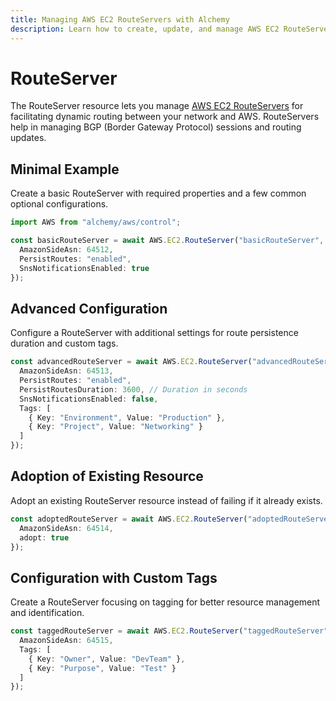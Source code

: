 ```yaml
---
title: Managing AWS EC2 RouteServers with Alchemy
description: Learn how to create, update, and manage AWS EC2 RouteServers using Alchemy Cloud Control.
---
```


# RouteServer

The RouteServer resource lets you manage [AWS EC2 RouteServers](https://docs.aws.amazon.com/ec2/latest/userguide/) for facilitating dynamic routing between your network and AWS. RouteServers help in managing BGP (Border Gateway Protocol) sessions and routing updates.

## Minimal Example

Create a basic RouteServer with required properties and a few common optional configurations.

```ts
import AWS from "alchemy/aws/control";

const basicRouteServer = await AWS.EC2.RouteServer("basicRouteServer", {
  AmazonSideAsn: 64512,
  PersistRoutes: "enabled",
  SnsNotificationsEnabled: true
});
```

## Advanced Configuration

Configure a RouteServer with additional settings for route persistence duration and custom tags.

```ts
const advancedRouteServer = await AWS.EC2.RouteServer("advancedRouteServer", {
  AmazonSideAsn: 64513,
  PersistRoutes: "enabled",
  PersistRoutesDuration: 3600, // Duration in seconds
  SnsNotificationsEnabled: false,
  Tags: [
    { Key: "Environment", Value: "Production" },
    { Key: "Project", Value: "Networking" }
  ]
});
```

## Adoption of Existing Resource

Adopt an existing RouteServer resource instead of failing if it already exists.

```ts
const adoptedRouteServer = await AWS.EC2.RouteServer("adoptedRouteServer", {
  AmazonSideAsn: 64514,
  adopt: true
});
```

## Configuration with Custom Tags

Create a RouteServer focusing on tagging for better resource management and identification.

```ts
const taggedRouteServer = await AWS.EC2.RouteServer("taggedRouteServer", {
  AmazonSideAsn: 64515,
  Tags: [
    { Key: "Owner", Value: "DevTeam" },
    { Key: "Purpose", Value: "Test" }
  ]
});
```